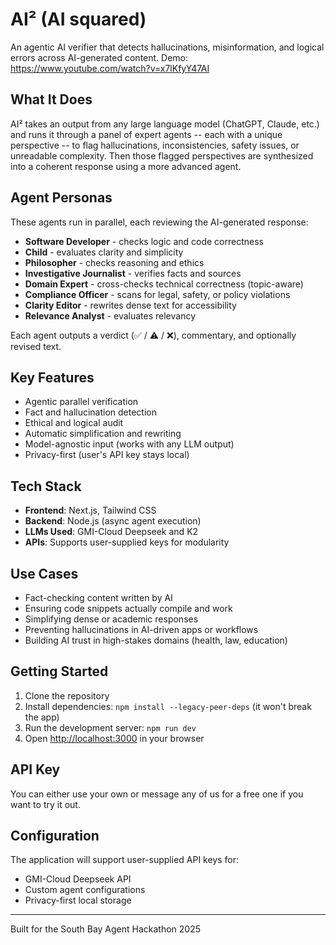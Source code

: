 # AI² (AI squared)

An agentic AI verifier that detects hallucinations, misinformation, and logical errors across AI-generated content. Demo: https://www.youtube.com/watch?v=x7lKfyY47AI

## What It Does

AI² takes an output from any large language model (ChatGPT, Claude, etc.) and runs it through a panel of expert agents -- each with a unique perspective -- to flag hallucinations, inconsistencies, safety issues, or unreadable complexity. Then those flagged perspectives are synthesized into a coherent response using a more advanced agent.

## Agent Personas

These agents run in parallel, each reviewing the AI-generated response:

- **Software Developer** - checks logic and code correctness  
- **Child** - evaluates clarity and simplicity  
- **Philosopher** - checks reasoning and ethics  
- **Investigative Journalist** - verifies facts and sources  
- **Domain Expert** - cross-checks technical correctness (topic-aware)  
- **Compliance Officer** - scans for legal, safety, or policy violations  
- **Clarity Editor** - rewrites dense text for accessibility
- **Relevance Analyst** - evaluates relevancy

Each agent outputs a verdict (✅ / ⚠️ / ❌), commentary, and optionally revised text.

## Key Features

- Agentic parallel verification  
- Fact and hallucination detection  
- Ethical and logical audit  
- Automatic simplification and rewriting  
- Model-agnostic input (works with any LLM output)  
- Privacy-first (user's API key stays local)

## Tech Stack

- **Frontend**: Next.js, Tailwind CSS  
- **Backend**: Node.js (async agent execution)  
- **LLMs Used**: GMI-Cloud Deepseek and K2  
- **APIs**: Supports user-supplied keys for modularity

## Use Cases

- Fact-checking content written by AI  
- Ensuring code snippets actually compile and work  
- Simplifying dense or academic responses  
- Preventing hallucinations in AI-driven apps or workflows  
- Building AI trust in high-stakes domains (health, law, education)

## Getting Started

1. Clone the repository  
2. Install dependencies: `npm install --legacy-peer-deps` (it won't break the app)
3. Run the development server: `npm run dev`
4. Open [http://localhost:3000](http://localhost:3000) in your browser

## API Key

You can either use your own or message any of us for a free one if you want to try it out.

## Configuration

The application will support user-supplied API keys for:  
- GMI-Cloud Deepseek API
- Custom agent configurations  
- Privacy-first local storage

---

Built for the South Bay Agent Hackathon 2025
